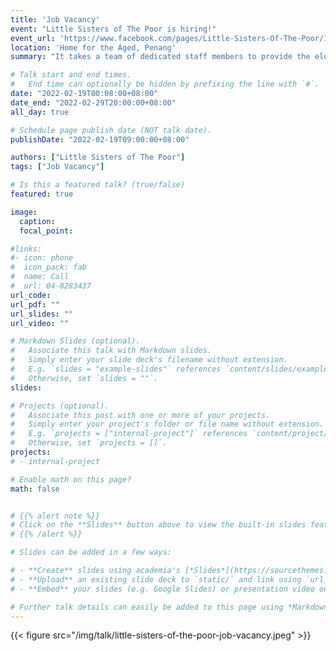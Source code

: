 ```yaml
---
title: 'Job Vacancy'
event: "Little Sisters of The Poor is hiring!"
event_url: 'https://www.facebook.com/pages/Little-Sisters-Of-The-Poor/198350783550224'
location: 'Home for the Aged, Penang'
summary: "It takes a team of dedicated staff members to provide the elderly with the care they deserve and to keep a home for the aged running smoothly. As Little Sisters, we rely on the daily help of our employees to continue the mission of Saint Jeanne Jugan. They are an important extension of our hands in ministering to the elderly."

# Talk start and end times.
#   End time can optionally be hidden by prefixing the line with `#`.
date: "2022-02-19T00:08:00+08:00"
date_end: "2022-02-29T20:00:00+08:00"
all_day: true

# Schedule page publish date (NOT talk date).
publishDate: "2022-02-19T09:00:00+08:00"

authors: ["Little Sisters of The Poor"]
tags: ["Job Vacancy"]

# Is this a featured talk? (true/false)
featured: true

image:
  caption:
  focal_point:

#links:
#- icon: phone
#  icon_pack: fab
#  name: Call
#  url: 04-8283437
url_code:
url_pdf: ""
url_slides: ""
url_video: ""

# Markdown Slides (optional).
#   Associate this talk with Markdown slides.
#   Simply enter your slide deck's filename without extension.
#   E.g. `slides = "example-slides"` references `content/slides/example-slides.md`.
#   Otherwise, set `slides = ""`.
slides:

# Projects (optional).
#   Associate this post with one or more of your projects.
#   Simply enter your project's folder or file name without extension.
#   E.g. `projects = ["internal-project"]` references `content/project/deep-learning/index.md`.
#   Otherwise, set `projects = []`.
projects:
# - internal-project

# Enable math on this page?
math: false


# {{% alert note %}}
# Click on the **Slides** button above to view the built-in slides feature.
# {{% /alert %}}

# Slides can be added in a few ways:

# - **Create** slides using academia's [*Slides*](https://sourcethemes.com/academic/docs/managing-content/#create-slides) feature and link using `slides` parameter in the front matter of the talk file
# - **Upload** an existing slide deck to `static/` and link using `url_slides` parameter in the front matter of the talk file
# - **Embed** your slides (e.g. Google Slides) or presentation video on this page using [shortcodes](https://sourcethemes.com/academic/docs/writing-markdown-latex/).

# Further talk details can easily be added to this page using *Markdown* and $\rm \LaTeX$ math code.
---
```


{{< figure src="/img/talk/little-sisters-of-the-poor-job-vacancy.jpeg" >}}
